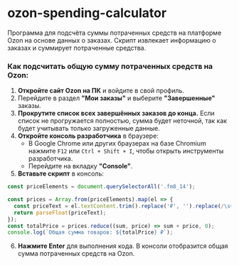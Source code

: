 # ozon-spending-calculator
Программа для подсчёта суммы потраченных средств на платформе Ozon на основе данных о заказах. Скрипт извлекает информацию о заказах и суммирует потраченные средства.


### Как подсчитать общую сумму потраченных средств на Ozon:

1) **Откройте сайт Ozon на ПК** и войдите в свой профиль.
2) Перейдите в раздел **"Мои заказы"** и выберите **"Завершенные"** заказы.
3) **Прокрутите список всех завершённых заказов до конца.** Если список не прогружается полностью, сумма будет неточной, так как будет учитывать только загруженные данные.
4) **Откройте консоль разработчика** в браузере:
   - В Google Chrome или других браузерах на базе Chromium нажмите `F12` или `Ctrl + Shift + I`, чтобы открыть инструменты разработчика.
   - Перейдите на вкладку **"Console"**.
5) **Вставьте скрипт** в консоль:

```javascript
const priceElements = document.querySelectorAll('.fm8_14');

const prices = Array.from(priceElements).map(el => {
  const priceText = el.textContent.trim().replace('₽', '').replace(/\s+/g, '');
  return parseFloat(priceText);
});
const totalPrice = prices.reduce((sum, price) => sum + price, 0);
console.log(`Общая сумма товаров: ${totalPrice} ₽`);
```

6) **Нажмите Enter** для выполнения кода. В консоли отобразится общая сумма потраченных средств на Ozon.

